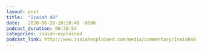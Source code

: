 ```yaml
---
layout: post
title:  "Isaiah 48"
date:   2020-06-28-10:20:48 -0500
podcast_duration: 00:30:54
categories: isaiah-explained
podcast_link: http://www.isaiahexplained.com/media/commentary/Isaiah48.mp3
---
```

